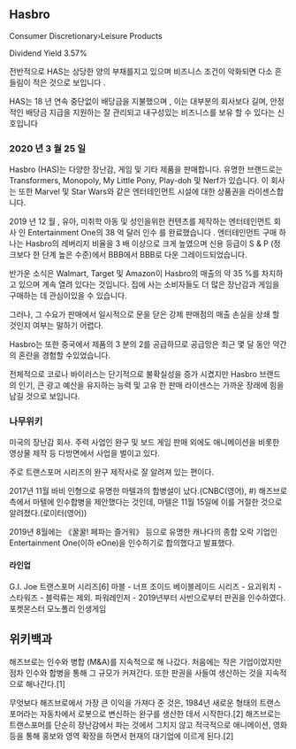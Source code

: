 ## Hasbro

Consumer Discretionary›Leisure Products

Dividend Yield
3.57%

전반적으로 HAS는 상당한 양의 부채를지고 있으며 비즈니스 조건이 악화되면 다소 흔들림이 적은 것으로 보입니다 .

HAS는 18 년 연속 중단없이 배당금을 지불했으며 , 이는 대부분의 회사보다 길며, 안정적인 배당금 지급을 지원하는 잘 관리되고 내구성있는 비즈니스를 보유 할 수 있다는 신호입니다

### 2020 년 3 월 25 일

Hasbro (HAS)는 다양한 장난감, 게임 및 기타 제품을 판매합니다. 유명한 브랜드로는 Transformers, Monopoly, My Little Pony, Play-doh 및 Nerf가 있습니다. 이 회사는 또한 Marvel 및 Star Wars와 같은 엔터테인먼트 시설에 대한 상품권을 라이센스합니다.

2019 년 12 월 , 유아, 미취학 아동 및 성인을위한 컨텐츠를 제작하는 엔터테인먼트 회사 인 Entertainment One의 38 억 달러 인수 를 완료했습니다 . 엔터테인먼트 구매 하나는 Hasbro의 레버리지 비율을 3 배 이상으로 크게 높였으며 신용 등급이 S & P (정크보다 한 단계 높은 수준)에서 BBB에서 BBB로 다운 그레이드되었습니다.


반가운 소식은 Walmart, Target 및 Amazon이 Hasbro의 매출의 약 35 %를 차지하고 있으며 계속 열려 있다는 것입니다. 집에 사는 소비자들도 더 많은 장난감과 게임을 구매하는 데 관심이있을 수 있습니다.

그러나, 그 수요가 판매에서 일시적으로 문을 닫은 강제 판매점의 매출 손실을 상쇄 할 것인지 여부는 말하기 어렵다.

Hasbro는 또한 중국에서 제품의 3 분의 2를 공급하므로 공급망은 최근 몇 달 동안 약간의 혼란을 경험할 수있었습니다.

전체적으로 코로나 바이러스는 단기적으로 불확실성을 증가 시켰지만 Hasbro 브랜드의 인기, 큰 광고 예산을 유지하는 능력 및 고유 한 판매 라이센스는 가까운 장래에 힘을 남길 것으로 보입니다. 

### 나무위키


미국의 장난감 회사. 주력 사업인 완구 및 보드 게임 판매 외에도 애니메이션을 비롯한 영상물 제작 등 다방면에서 사업을 벌이고 있다. 

 주로 트랜스포머 시리즈의 완구 제작사로 잘 알려져 있는 편이다. 

2017년 11월 바비 인형으로 유명한 마텔과의 합병설이 났다.(CNBC(영어), #) 해즈브로 측에서 마텔에 인수합병을 제안했다는 것인데, 마텔은 11월 15일에 이를 거절한 것으로 알려졌다.(로이터(영어))

 2019년 8월에는 《꿀꿀! 페파는 즐거워》 등으로 유명한 캐나다의 종합 오락 기업인 Entertainment One(이하 eOne)을 인수하기로 합의했다고 발표했다.

#### 라인업

G.I. Joe
트랜스포머 시리즈[6]
마블 - 
너프
조이드 
베이블레이드 시리즈 -
요괴워치 -
스타워즈 - 블럭류는 제외.
파워레인저 - 2019년부터 사반으로부터 판권을 인수하였다.
포켓몬스터
모노폴리
인생게임

## 위키백과

해즈브로는 인수와 병합 (M&A)를 지속적으로 해 나갔다. 처음에는 작은 기업이었지만 점차 인수와 합병을 통해 그 규모가 커져간다. 또한 판권을 사들여 생산하는 것을 지속적으로 해나간다.[1]

무엇보다 해즈브로에서 가장 큰 이익을 가져다 준 것은, 1984년 새로운 형태의 트랜스포머라는 자동차에서 로봇으로 변신하는 완구를 생산한 데서 시작한다.[2] 해즈브로는 트랜스포머를 단순히 장난감에서 파는 것에서 그치지 않고 적극적으로 애니메이션, 영화 등을 통해 홍보와 영역 확장을 하면서 현재의 대기업에 이르게 된다.[2] 